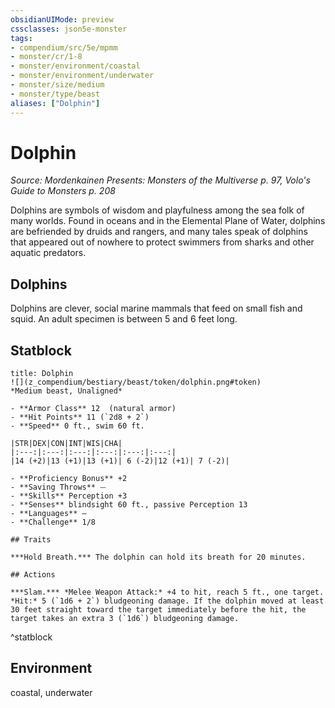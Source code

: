 ```yaml
---
obsidianUIMode: preview
cssclasses: json5e-monster
tags:
- compendium/src/5e/mpmm
- monster/cr/1-8
- monster/environment/coastal
- monster/environment/underwater
- monster/size/medium
- monster/type/beast
aliases: ["Dolphin"]
---
```

# Dolphin
*Source: Mordenkainen Presents: Monsters of the Multiverse p. 97, Volo's Guide to Monsters p. 208*  

Dolphins are symbols of wisdom and playfulness among the sea folk of many worlds. Found in oceans and in the Elemental Plane of Water, dolphins are befriended by druids and rangers, and many tales speak of dolphins that appeared out of nowhere to protect swimmers from sharks and other aquatic predators.

## Dolphins

Dolphins are clever, social marine mammals that feed on small fish and squid. An adult specimen is between 5 and 6 feet long.

## Statblock

```ad-statblock
title: Dolphin
![](z_compendium/bestiary/beast/token/dolphin.png#token)
*Medium beast, Unaligned*

- **Armor Class** 12  (natural armor)
- **Hit Points** 11 (`2d8 + 2`)
- **Speed** 0 ft., swim 60 ft.

|STR|DEX|CON|INT|WIS|CHA|
|:---:|:---:|:---:|:---:|:---:|:---:|
|14 (+2)|13 (+1)|13 (+1)| 6 (-2)|12 (+1)| 7 (-2)|

- **Proficiency Bonus** +2
- **Saving Throws** ⏤
- **Skills** Perception +3
- **Senses** blindsight 60 ft., passive Perception 13
- **Languages** —
- **Challenge** 1/8

## Traits

***Hold Breath.*** The dolphin can hold its breath for 20 minutes.

## Actions

***Slam.*** *Melee Weapon Attack:* +4 to hit, reach 5 ft., one target. *Hit:* 5 (`1d6 + 2`) bludgeoning damage. If the dolphin moved at least 30 feet straight toward the target immediately before the hit, the target takes an extra 3 (`1d6`) bludgeoning damage.
```
^statblock

## Environment

coastal, underwater
